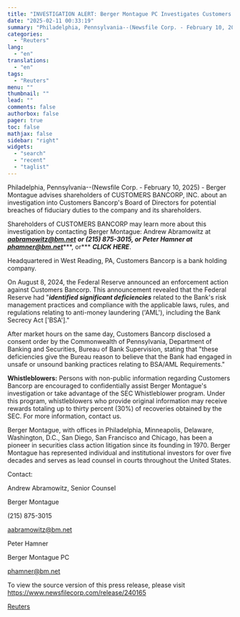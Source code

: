 ```yaml
---
title: "INVESTIGATION ALERT: Berger Montague PC Investigates Customers Bancorp, Inc.'s Board Of Directors For Breach of Fiduciary Duties (CUBI)"
date: "2025-02-11 00:33:19"
summary: "Philadelphia, Pennsylvania--(Newsfile Corp. - February 10, 2025) - Berger Montague advises shareholders of CUSTOMERS BANCORP, INC. about an investigation into Customers Bancorp's Board of Directors for potential breaches of fiduciary duties to the company and its shareholders.Shareholders of CUSTOMERS BANCORP may learn more about this investigation by contacting Berger Montague:..."
categories:
  - "Reuters"
lang:
  - "en"
translations:
  - "en"
tags:
  - "Reuters"
menu: ""
thumbnail: ""
lead: ""
comments: false
authorbox: false
pager: true
toc: false
mathjax: false
sidebar: "right"
widgets:
  - "search"
  - "recent"
  - "taglist"
---
```


Philadelphia, Pennsylvania--(Newsfile Corp. - February 10, 2025) - Berger Montague advises shareholders of CUSTOMERS BANCORP, INC. about an investigation into Customers Bancorp's Board of Directors for potential breaches of fiduciary duties to the company and its shareholders.

Shareholders of CUSTOMERS BANCORP may learn more about this investigation by contacting Berger Montague: Andrew Abramowitz at ***aabramowitz@bm.net*** ***or (215) 875-3015, or Peter Hamner at*** ***phamner@bm.net******, or*** ***CLICK HERE***.

Headquartered in West Reading, PA, Customers Bancorp is a bank holding company.

On August 8, 2024, the Federal Reserve announced an enforcement action against Customers Bancorp. This announcement revealed that the Federal Reserve had "***identified significant deficiencies*** related to the Bank's risk management practices and compliance with the applicable laws, rules, and regulations relating to anti-money laundering ('AML'), including the Bank Secrecy Act ['BSA']."

After market hours on the same day, Customers Bancorp disclosed a consent order by the Commonwealth of Pennsylvania, Department of Banking and Securities, Bureau of Bank Supervision, stating that "these deficiencies give the Bureau reason to believe that the Bank had engaged in unsafe or unsound banking practices relating to BSA/AML Requirements."

**Whistleblowers:** Persons with non-public information regarding Customers Bancorp are encouraged to confidentially assist Berger Montague's investigation or take advantage of the SEC Whistleblower program. Under this program, whistleblowers who provide original information may receive rewards totaling up to thirty percent (30%) of recoveries obtained by the SEC. For more information, contact us.

Berger Montague, with offices in Philadelphia, Minneapolis, Delaware, Washington, D.C., San Diego, San Francisco and Chicago, has been a pioneer in securities class action litigation since its founding in 1970. Berger Montague has represented individual and institutional investors for over five decades and serves as lead counsel in courts throughout the United States.

Contact:

Andrew Abramowitz, Senior Counsel

Berger Montague

(215) 875-3015

aabramowitz@bm.net

Peter Hamner

Berger Montague PC

phamner@bm.net

To view the source version of this press release, please visit https://www.newsfilecorp.com/release/240165

[Reuters](https://www.tradingview.com/news/reuters.com,2025-02-10:newsml_NFCV15Gf:0-investigation-alert-berger-montague-pc-investigates-customers-bancorp-inc-s-board-of-directors-for-breach-of-fiduciary-duties-cubi/)
